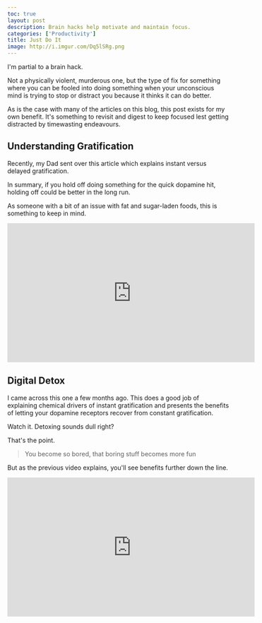 ```yaml
---
toc: true
layout: post
description: Brain hacks help motivate and maintain focus.
categories: ['Productivity']
title: Just Do It
image: http://i.imgur.com/Dq5lSRg.png
---
```


I'm partial to a brain hack.

Not a physically violent, murderous one, but the type of fix for something where you can be fooled into doing something when your unconscious mind is trying to stop or distract you because it thinks it can do better.

As is the case with many of the articles on this blog, this post exists for my own benefit.
It's something to revisit and digest to keep focused lest getting distracted by timewasting endeavours.


## Understanding Gratification

Recently, my Dad sent over this article which explains instant versus delayed gratification.

In summary, if you hold off doing something for the quick dopamine hit, holding off could be better in the long run.

As someone with a bit of an issue with fat and sugar-laden foods, this is something to keep in mind.

<iframe width="560" height="315" src="https://www.youtube.com/embed/OgKhXzcS70w" frameborder="0" allow="accelerometer; autoplay; encrypted-media; gyroscope; picture-in-picture" allowfullscreen></iframe>

## Digital Detox

I came across this one a few months ago. This does a good job of explaining chemical drivers of instant gratification and presents the benefits of letting your dopamine receptors recover from constant gratification.

Watch it. Detoxing sounds dull right? 

That's the point.

> You become so bored, that boring stuff becomes more fun

But as the previous video explains, you'll see benefits further down the line.

<iframe width="560" height="315" src="https://www.youtube-nocookie.com/embed/9QiE-M1LrZk" frameborder="0" allow="accelerometer; autoplay; encrypted-media; gyroscope; picture-in-picture" allowfullscreen></iframe>











